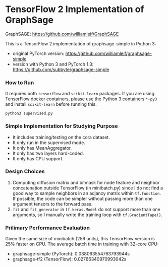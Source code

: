 # TensorFlow 2 Implementation of GraphSage

GraphSAGE: https://github.com/williamleif/GraphSAGE

This is a TensorFlow 2 implementation of graphsage-simple in Python 3:
- original PyTorch version: https://github.com/williamleif/graphsage-simple
- version with Python 3 and PyTorch 1.3: https://github.com/subbyte/graphsage-simple

### How to Run 

It requires both `tensorflow` and `scikit-learn` packages. If you are using TensorFlow docker containers, please use the Python 3 containers `*-py3` and install `scikit-learn` before running this.

```
python3 supervised.py
```

### Simple Implementation for Studying Purpose
- It includes training/testing on the cora dataset.
- It only run in the supervised mode.
- It only has MeanAggregator.
- It only has two layers hard-coded.
- It only has CPU support.

### Design Choices
1. Computing diffusion matrix and bitmask for node feature and neighbor concatenation outside TensorFlow (in minibatch.py) since I do not find a good way to sample neighbors in an adjancy matrix within `tf.function`. If possible, the code can be simpler without passing more than one argument tensors to the forward pass.
2. `fit` and `fit_generator` in `tf.keras.Model` do not support more than one arguments, so I manually write the training loop with `tf.GradientTape()`.

### Prilimary Performance Evaluation

Given the same size of minibatch (256 units), this TensorFlow version is 25% faster on CPU. The average batch time in training with 32-core CPU:
- graphsage-simple (PyTorch): 0.038063554763793944s
- graphsage-tf2 (TensorFlow): 0.02766340970993042s
